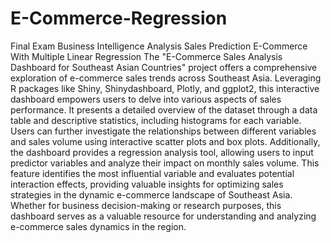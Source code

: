 # E-Commerce-Regression
Final Exam Business Intelligence Analysis Sales Prediction E-Commerce With Multiple Linear Regression
The "E-Commerce Sales Analysis Dashboard for Southeast Asian Countries" project offers a comprehensive exploration of e-commerce sales trends across Southeast Asia. Leveraging R packages like Shiny, Shinydashboard, Plotly, and ggplot2, this interactive dashboard empowers users to delve into various aspects of sales performance. It presents a detailed overview of the dataset through a data table and descriptive statistics, including histograms for each variable. Users can further investigate the relationships between different variables and sales volume using interactive scatter plots and box plots. Additionally, the dashboard provides a regression analysis tool, allowing users to input predictor variables and analyze their impact on monthly sales volume. This feature identifies the most influential variable and evaluates potential interaction effects, providing valuable insights for optimizing sales strategies in the dynamic e-commerce landscape of Southeast Asia. Whether for business decision-making or research purposes, this dashboard serves as a valuable resource for understanding and analyzing e-commerce sales dynamics in the region.
